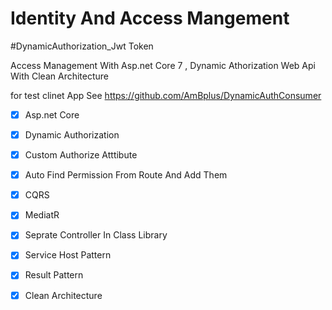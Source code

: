 # Identity And Access Mangement 
#DynamicAuthorization_Jwt Token 

Access Management With Asp.net Core 7 , Dynamic Athorization Web Api With Clean Architecture 

for test clinet App See 
https://github.com/AmBplus/DynamicAuthConsumer


- [x] Asp.net Core
- [x] Dynamic Authorization
- [x] Custom Authorize Atttibute
- [x] Auto Find Permission From Route And Add Them
- [x] CQRS
- [x] MediatR
- [x] Seprate Controller In Class Library
- [x] Service Host Pattern
- [x] Result Pattern
- [x] Clean Architecture


